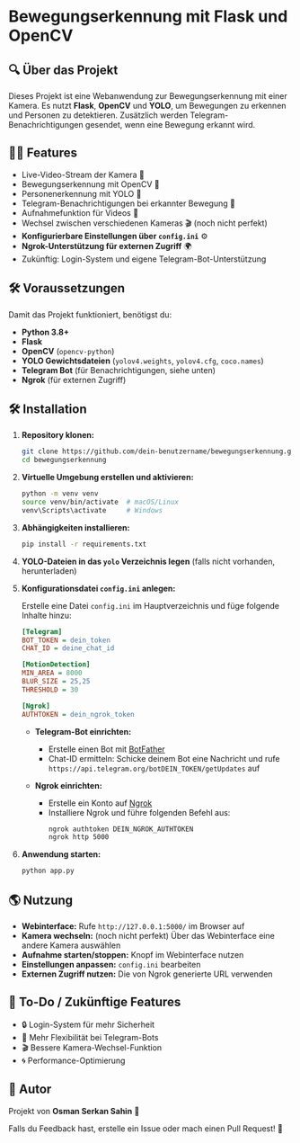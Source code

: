 # Bewegungserkennung mit Flask und OpenCV

## 🔍 Über das Projekt

Dieses Projekt ist eine Webanwendung zur Bewegungserkennung mit einer Kamera. Es nutzt **Flask**, **OpenCV** und **YOLO**, um Bewegungen zu erkennen und Personen zu detektieren. Zusätzlich werden Telegram-Benachrichtigungen gesendet, wenn eine Bewegung erkannt wird.

## 👩‍💻 Features

- Live-Video-Stream der Kamera 🎥
- Bewegungserkennung mit OpenCV 🚶
- Personenerkennung mit YOLO 🤖
- Telegram-Benachrichtigungen bei erkannter Bewegung 📢
- Aufnahmefunktion für Videos 🎤
- Wechsel zwischen verschiedenen Kameras 🎬 (noch nicht perfekt)
- **Konfigurierbare Einstellungen über `config.ini`** ⚙️
- **Ngrok-Unterstützung für externen Zugriff** 🌍
- Zukünftig: Login-System und eigene Telegram-Bot-Unterstützung

## 🛠️ Voraussetzungen

Damit das Projekt funktioniert, benötigst du:

- **Python 3.8+**
- **Flask**
- **OpenCV** (`opencv-python`)
- **YOLO Gewichtsdateien** (`yolov4.weights`, `yolov4.cfg`, `coco.names`)
- **Telegram Bot** (für Benachrichtigungen, siehe unten)
- **Ngrok** (für externen Zugriff)

## 🛠️ Installation

1. **Repository klonen:**

   ```bash
   git clone https://github.com/dein-benutzername/bewegungserkennung.git
   cd bewegungserkennung
   ```

2. **Virtuelle Umgebung erstellen und aktivieren:**

   ```bash
   python -m venv venv
   source venv/bin/activate  # macOS/Linux
   venv\Scripts\activate     # Windows
   ```

3. **Abhängigkeiten installieren:**

   ```bash
   pip install -r requirements.txt
   ```

4. **YOLO-Dateien in das `yolo` Verzeichnis legen** (falls nicht vorhanden, herunterladen)

5. **Konfigurationsdatei `config.ini` anlegen:**

   Erstelle eine Datei `config.ini` im Hauptverzeichnis und füge folgende Inhalte hinzu:

   ```ini
   [Telegram]
   BOT_TOKEN = dein_token
   CHAT_ID = deine_chat_id

   [MotionDetection]
   MIN_AREA = 8000
   BLUR_SIZE = 25,25
   THRESHOLD = 30

   [Ngrok]
   AUTHTOKEN = dein_ngrok_token
   ```

   - **Telegram-Bot einrichten:**
     - Erstelle einen Bot mit [BotFather](https://t.me/BotFather)
     - Chat-ID ermitteln: Schicke deinem Bot eine Nachricht und rufe `https://api.telegram.org/botDEIN_TOKEN/getUpdates` auf
   
   - **Ngrok einrichten:**
     - Erstelle ein Konto auf [Ngrok](https://ngrok.com/)
     - Installiere Ngrok und führe folgenden Befehl aus:
       ```bash
       ngrok authtoken DEIN_NGROK_AUTHTOKEN
       ngrok http 5000
       ```

6. **Anwendung starten:**

   ```bash
   python app.py
   ```

## 🌎 Nutzung

- **Webinterface:** Rufe `http://127.0.0.1:5000/` im Browser auf
- **Kamera wechseln:** (noch nicht perfekt) Über das Webinterface eine andere Kamera auswählen
- **Aufnahme starten/stoppen:** Knopf im Webinterface nutzen
- **Einstellungen anpassen:** `config.ini` bearbeiten
- **Externen Zugriff nutzen:** Die von Ngrok generierte URL verwenden

## 🔧 To-Do / Zukünftige Features

- 🔒 Login-System für mehr Sicherheit
- 📲 Mehr Flexibilität bei Telegram-Bots
- 🎬 Bessere Kamera-Wechsel-Funktion
- 🌀 Performance-Optimierung

## 👤 Autor

Projekt von **Osman Serkan Sahin** 🚀

Falls du Feedback hast, erstelle ein Issue oder mach einen Pull Request! 💪

